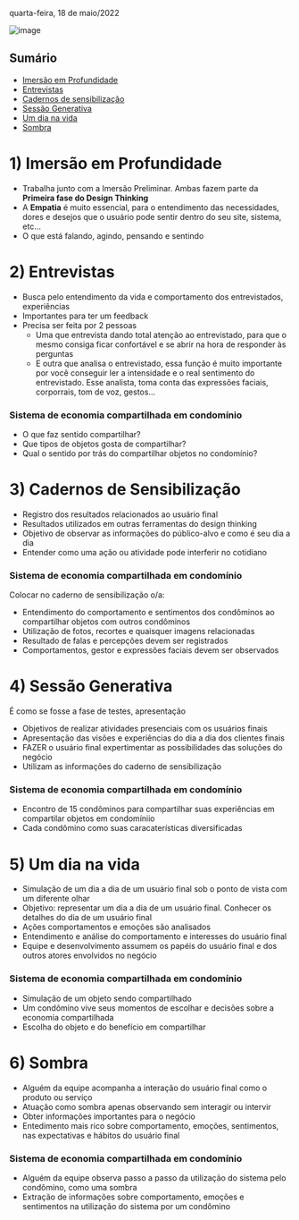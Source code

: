quarta-feira, 18 de maio/2022

![image](https://user-images.githubusercontent.com/87860884/169351771-72def77f-407b-494d-862b-2627d52d4e13.png)

## Sumário
- [Imersão em Profundidade](#1-imersão-em-profundidade)
- [Entrevistas](#2-entrevistas)
- [Cadernos de sensibilização](#3-cadernos-de-sensibilização)
- [Sessão Generativa](#4-sessão-generativa)
- [Um dia na vida](#5-um-dia-na-vida)
- [Sombra](#6-sombra)

# 1) Imersão em Profundidade

- Trabalha junto com a Imersão Preliminar. Ambas fazem parte da **Primeira fase do Design Thinking**
- A **Empatia** é muito essencial, para o entendimento das necessidades, dores e desejos que o usuário pode sentir dentro do seu site, sistema, etc... 
- O que está falando, agindo, pensando e sentindo

# 2) Entrevistas

- Busca pelo entendimento da vida e comportamento dos entrevistados, experiências
- Importantes para ter um feedback 
- Precisa ser feita por 2 pessoas
	- Uma que entrevista dando total atenção ao entrevistado, para que o mesmo consiga ficar confortável e se abrir na hora de responder às perguntas
	- E outra que analisa o entrevistado, essa função é muito importante por você conseguir ler a intensidade e o real sentimento do entrevistado. Esse analista, toma conta das expressões faciais, corporrais, tom de voz, gestos...

### Sistema de economia compartilhada em condomínio
- O que faz sentido compartilhar?
- Que tipos de objetos gosta de compartilhar?
- Qual o sentido por trás do compartilhar objetos no condomínio?

# 3) Cadernos de Sensibilização

- Registro dos resultados relacionados ao usuário final
- Resultados utilizados em outras ferramentas do design thinking
- Objetivo de observar as informações do público-alvo e como é seu dia a dia
- Entender como uma ação ou atividade pode interferir no cotidiano

### Sistema de economia compartilhada em condomínio

Colocar no caderno de sensibilização o/a:
- Entendimento do comportamento e sentimentos dos condôminos ao compartilhar objetos com outros condôminos
- Utilização de fotos, recortes e quaisquer imagens relacionadas
- Resultado de falas e percepções devem ser registrados
- Comportamentos, gestor e expressões faciais devem ser observados

# 4) Sessão Generativa

É como se fosse a fase de testes, apresentação
- Objetivos de realizar atividades presenciais com os usuários finais
- Apresentação das visões e experiências do dia a dia dos clientes finais
- FAZER o usuário final expertimentar as possibilidades das soluções do negócio
- Utilizam as informações do caderno de sensibilização

### Sistema de economia compartilhada em condomínio
- Encontro de 15 condôminos para compartilhar suas experiências em compartilar objetos em condomíniio
- Cada condômino como suas caracaterísticas diversificadas

# 5) Um dia na vida

- Simulação de um dia a dia de um usuário final sob o ponto de vista com um diferente olhar
- Objetivo: representar um dia a dia de um usuário final. Conhecer os detalhes do dia de um usuário final
- Ações comportamentos e emoções são analisados
- Entendimento e análise do comportamento e interesses do usuário final
- Equipe e desenvolvimento assumem os papéis do usuário final e dos outros atores envolvidos no negócio

### Sistema de economia compartilhada em condomínio
- Simulação de um objeto sendo compartilhado
- Um condômino vive seus momentos de escolhar e decisões sobre a economia compartilhada
- Escolha do objeto e do benefício em compartilhar

# 6) Sombra
- Alguém da equipe acompanha a interação do usuário final como o produto ou serviço
- Atuação como sombra apenas observando sem interagir ou intervir
- Obter informações importantes para o negócio
- Entedimento mais rico sobre comportamento, emoções, sentimentos, nas expectativas e hábitos do usuário final


### Sistema de economia compartilhada em condomínio
- Alguém da equipe observa passo a passo da utilização do sistema pelo condômino, como uma sombra
- Extração de informações sobre comportamento, emoções e sentimentos na utilização do sistema por um condômino 
